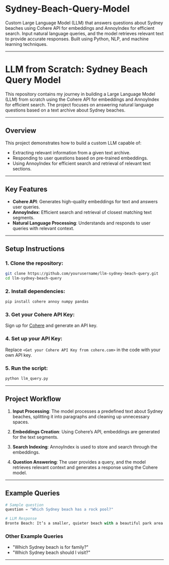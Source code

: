 # Sydney-Beach-Query-Model
Custom Large Language Model (LLM) that answers questions about Sydney beaches using Cohere API for embeddings and AnnoyIndex for efficient search. Input natural language queries, and the model retrieves relevant text to provide accurate responses. Built using Python, NLP, and machine learning techniques.



---

# **LLM from Scratch: Sydney Beach Query Model**

This repository contains my journey in building a Large Language Model (LLM) from scratch using the Cohere API for embeddings and AnnoyIndex for efficient search. The project focuses on answering natural language questions based on a text archive about Sydney beaches.

---

## **Overview**

This project demonstrates how to build a custom LLM capable of:
- Extracting relevant information from a given text archive.
- Responding to user questions based on pre-trained embeddings.
- Using AnnoyIndex for efficient search and retrieval of relevant text sections.

---

## **Key Features**

- **Cohere API**: Generates high-quality embeddings for text and answers user queries.
- **AnnoyIndex**: Efficient search and retrieval of closest matching text segments.
- **Natural Language Processing**: Understands and responds to user queries with relevant context.

---

## **Setup Instructions**

### 1. Clone the repository:
```bash
git clone https://github.com/yourusername/llm-sydney-beach-query.git
cd llm-sydney-beach-query
```

### 2. Install dependencies:
```bash
pip install cohere annoy numpy pandas
```

### 3. Get your Cohere API Key:
Sign up for [Cohere](https://cohere.com) and generate an API key.

### 4. Set up your API Key:
Replace `<Get your Cohere API Key from cohere.com>` in the code with your own API key.

### 5. Run the script:
```bash
python llm_query.py
```

---

## **Project Workflow**

1. **Input Processing**: The model processes a predefined text about Sydney beaches, splitting it into paragraphs and cleaning up unnecessary spaces.
   
2. **Embeddings Creation**: Using Cohere’s API, embeddings are generated for the text segments.

3. **Search Indexing**: AnnoyIndex is used to store and search through the embeddings.

4. **Question Answering**: The user provides a query, and the model retrieves relevant context and generates a response using the Cohere model.

---

## **Example Queries**

```python
# Sample question
question = "Which Sydney beach has a rock pool?"

# LLM Response
Bronte Beach: It’s a smaller, quieter beach with a beautiful park area and a natural rock pool that's ideal for swimming.
```

### **Other Example Queries**
- "Which Sydney beach is for family?"
- "Which Sydney beach should I visit?"

---
